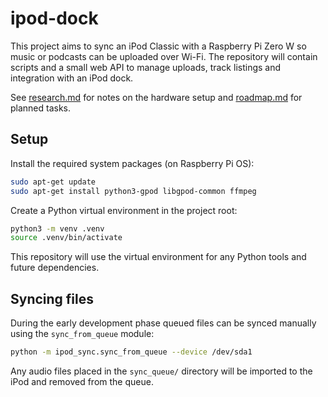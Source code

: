 # ipod-dock

This project aims to sync an iPod Classic with a Raspberry Pi Zero W so music or podcasts can be uploaded over Wi-Fi.  The repository will contain scripts and a small web API to manage uploads, track listings and integration with an iPod dock.

See [research.md](research.md) for notes on the hardware setup and [roadmap.md](roadmap.md) for planned tasks.

## Setup

Install the required system packages (on Raspberry Pi OS):

```bash
sudo apt-get update
sudo apt-get install python3-gpod libgpod-common ffmpeg
```

Create a Python virtual environment in the project root:

```bash
python3 -m venv .venv
source .venv/bin/activate
```

This repository will use the virtual environment for any Python tools and future dependencies.

## Syncing files

During the early development phase queued files can be synced manually using the
`sync_from_queue` module:

```bash
python -m ipod_sync.sync_from_queue --device /dev/sda1
```

Any audio files placed in the `sync_queue/` directory will be imported to the
iPod and removed from the queue.

